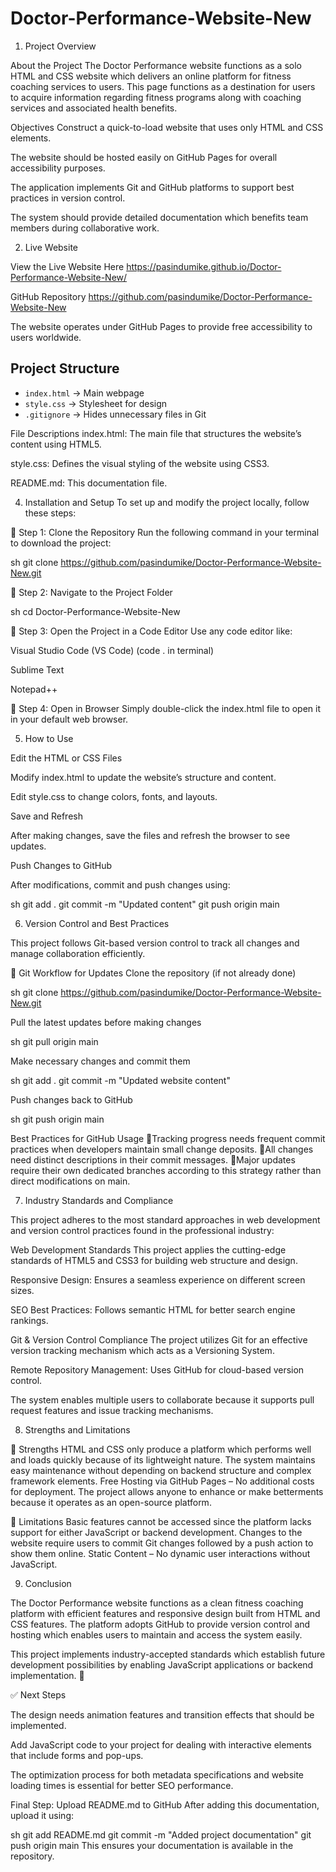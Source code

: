 # Doctor-Performance-Website-New

1. Project Overview

About the Project
The Doctor Performance website functions as a solo HTML and CSS website which delivers an online platform for fitness coaching services to users. This page functions as a destination for users to acquire information regarding fitness programs along with coaching services and associated health benefits.

Objectives
Construct a quick-to-load website that uses only HTML and CSS elements.

The website should be hosted easily on GitHub Pages for overall accessibility purposes.

The application implements Git and GitHub platforms to support best practices in version control.

The system should provide detailed documentation which benefits team members during collaborative work.

2. Live Website

View the Live Website Here
https://pasindumike.github.io/Doctor-Performance-Website-New/

GitHub Repository
https://github.com/pasindumike/Doctor-Performance-Website-New

The website operates under GitHub Pages to provide free accessibility to users worldwide.


## Project Structure
- `index.html` → Main webpage  
- `style.css` → Stylesheet for design  
- `.gitignore` → Hides unnecessary files in Git

File Descriptions
index.html: The main file that structures the website’s content using HTML5.

style.css: Defines the visual styling of the website using CSS3.

README.md: This documentation file.

4. Installation and Setup
To set up and modify the project locally, follow these steps:

🔹 Step 1: Clone the Repository
Run the following command in your terminal to download the project:

sh
git clone https://github.com/pasindumike/Doctor-Performance-Website-New.git

🔹 Step 2: Navigate to the Project Folder

sh
cd Doctor-Performance-Website-New

🔹 Step 3: Open the Project in a Code Editor
Use any code editor like:

Visual Studio Code (VS Code) (code . in terminal)

Sublime Text

Notepad++

🔹 Step 4: Open in Browser
Simply double-click the index.html file to open it in your default web browser.

5. How to Use

Edit the HTML or CSS Files

Modify index.html to update the website’s structure and content.

Edit style.css to change colors, fonts, and layouts.

Save and Refresh

After making changes, save the files and refresh the browser to see updates.

Push Changes to GitHub

After modifications, commit and push changes using:

sh
git add .
git commit -m "Updated content"
git push origin main


6. Version Control and Best Practices

This project follows Git-based version control to track all changes and manage collaboration efficiently.

🔹 Git Workflow for Updates
Clone the repository (if not already done)

sh
git clone https://github.com/pasindumike/Doctor-Performance-Website-New.git

Pull the latest updates before making changes

sh
git pull origin main

Make necessary changes and commit them

sh
git add .
git commit -m "Updated website content"

Push changes back to GitHub

sh
git push origin main

Best Practices for GitHub Usage
🔹Tracking progress needs frequent commit practices when developers maintain small change deposits.
🔹All changes need distinct descriptions in their commit messages.
🔹Major updates require their own dedicated branches according to this strategy rather than direct modifications on main.

7. Industry Standards and Compliance

This project adheres to the most standard approaches in web development and version control practices found in the professional industry:

Web Development Standards
This project applies the cutting-edge standards of HTML5 and CSS3 for building web structure and design.

Responsive Design: Ensures a seamless experience on different screen sizes.

SEO Best Practices: Follows semantic HTML for better search engine rankings.

Git & Version Control Compliance
The project utilizes Git for an effective version tracking mechanism which acts as a Versioning System.

Remote Repository Management: Uses GitHub for cloud-based version control.

The system enables multiple users to collaborate because it supports pull request features and issue tracking mechanisms.

8. Strengths and Limitations

🔹 Strengths
HTML and CSS only produce a platform which performs well and loads quickly because of its lightweight nature.
The system maintains easy maintenance without depending on backend structure and complex framework elements.
Free Hosting via GitHub Pages – No additional costs for deployment.
The project allows anyone to enhance or make betterments because it operates as an open-source platform.

🔹 Limitations
Basic features cannot be accessed since the platform lacks support for either JavaScript or backend development.
Changes to the website require users to commit Git changes followed by a push action to show them online.
Static Content – No dynamic user interactions without JavaScript.

9. Conclusion

The Doctor Performance website functions as a clean fitness coaching platform with efficient features and responsive design built from HTML and CSS features. The platform adopts GitHub to provide version control and hosting which enables users to maintain and access the system easily.

This project implements industry-accepted standards which establish future development possibilities by enabling JavaScript applications or backend implementation. 🚀

✅ Next Steps

The design needs animation features and transition effects that should be implemented.

Add JavaScript code to your project for dealing with interactive elements that include forms and pop-ups.

The optimization process for both metadata specifications and website loading times is essential for better SEO performance.


Final Step: Upload README.md to GitHub
After adding this documentation, upload it using:

sh
git add README.md
git commit -m "Added project documentation"
git push origin main
This ensures your documentation is available in the repository.


